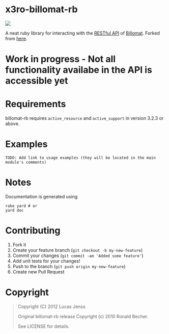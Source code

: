 # x3ro-billomat-rb

![](https://img.shields.io/maintenance/no/2013?style=for-the-badge)

A neat ruby library for interacting with the [RESTful API](http://www.billomat.com/api/) of [Billomat](http://www.billomat.com/). Forked from [here](https://github.com/rbecher/billomat-rb).

<h1>Work in progress - Not all functionality availabe in the API is accessible yet</h1>

# Requirements

billomat-rb requires `active_resource` and `active_support` in version 3.2.3 or above.


# Examples

    TODO: Add link to usage examples (they will be located in the main module's comments)


# Notes

Documentation is generated using

    rake yard # or
    yard doc


# Contributing

1. Fork it
2. Create your feature branch (`git checkout -b my-new-feature`)
3. Commit your changes (`git commit -am 'Added some feature'`)
4. Add unit tests for your changes!
4. Push to the branch (`git push origin my-new-feature`)
5. Create new Pull Request


# Copyright

>Copyright (C) 2012 Lucas Jenss
>
>Original billomat-rb release Copyright (c) 2010 Ronald Becher.
>
>See LICENSE for details.
